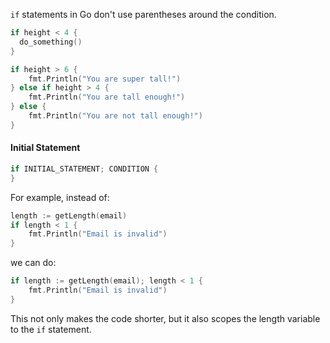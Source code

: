 `if` statements in Go don't use parentheses around the condition.
```go
if height < 4 {
  do_something()
}
```

```go
if height > 6 {
    fmt.Println("You are super tall!")
} else if height > 4 {
    fmt.Println("You are tall enough!")
} else {
    fmt.Println("You are not tall enough!")
}
```

#### Initial Statement
```go
if INITIAL_STATEMENT; CONDITION {
}
```

For example, instead of:
```go
length := getLength(email)
if length < 1 {
    fmt.Println("Email is invalid")
}
```
we can do:
```go
if length := getLength(email); length < 1 {
    fmt.Println("Email is invalid")
}
```

This not only makes the code shorter, but it also scopes the length variable to the `if` statement.